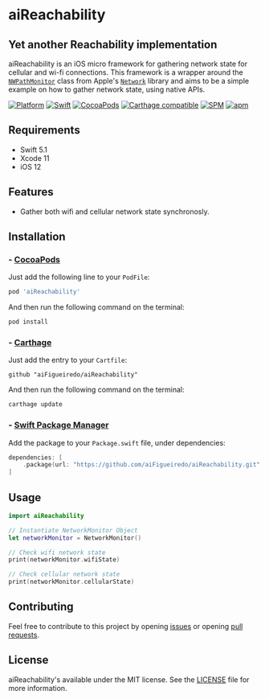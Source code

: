 # aiReachability
## Yet another Reachability implementation

aiReachability is an iOS micro framework for gathering network state for cellular and wi-fi connections.
This framework is a wrapper around the [`NWPathMonitor`](https://developer.apple.com/documentation/network/nwpathmonitor) class from Apple's [`Network`](https://developer.apple.com/documentation/network) library and aims to be a simple example on how to gather network state, using native APIs.


[![Platform](https://img.shields.io/cocoapods/p/aiReachability.svg?style=flat)](http://cocoapods.org/pods/aiReachability)
[![Swift](https://img.shields.io/badge/swift-5.1-orange.svg)](https://cocoapods.org/pods/aiReachability)
[![CocoaPods](https://img.shields.io/cocoapods/v/aiReachability.svg)](https://cocoapods.org/pods/aiReachability)
[![Carthage compatible](https://img.shields.io/badge/Carthage-compatible-4BC51D.svg?style=flat)](https://github.com/Carthage/Carthage)
[![SPM](https://img.shields.io/badge/swift%20package%20manager-compatible-green.svg)](https://github.com/aiFigueiredo/aiReachability/)
[![apm](https://img.shields.io/apm/l/vim-mode.svg)](https://github.com/aiFigueiredo/aiReachability/blob/master/LICENSE)


## Requirements

* Swift 5.1
* Xcode 11
* iOS 12


## Features
* Gather both wifi and cellular network state synchronosly.


## Installation

### - [CocoaPods](https://cocoapods.org)

Just add the following line to your `PodFile`:

```ruby
pod 'aiReachability'
```
And then run the following command on the terminal:

```bash
pod install
```

### - [Carthage](https://github.com/Carthage/Carthage)

Just add the entry to your `Cartfile`:

```
github "aiFigueiredo/aiReachability"
```

And then run the following command on the terminal:

```bash
carthage update
```

### - [Swift Package Manager](https://swift.org/package-manager/)

Add the package to your `Package.swift` file, under dependencies:

```swift
dependencies: [
    .package(url: "https://github.com/aiFigueiredo/aiReachability.git", from: "1.0.0")
]
```


## Usage

```swift
import aiReachability

// Instantiate NetworkMonitor Object
let networkMonitor = NetworkMonitor()

// Check wifi network state
print(networkMonitor.wifiState)

// Check cellular network state
print(networkMonitor.cellularState)
```


## Contributing

Feel free to contribute to this project by opening  [issues](https://github.com/aiFigueiredo/aiReachability/issues?q=is%3Aissue+is%3Aopen+sort%3Aupdated-desc) or opening [pull requests](https://github.com/aiFigueiredo/aiReachability/pulls?q=is%3Apr+is%3Aopen+sort%3Aupdated-desc).


## License

aiReachability's available under the MIT license. See the [LICENSE](https://github.com/aiFigueiredo/aiReachability/blob/master/LICENSE) file for more information.
